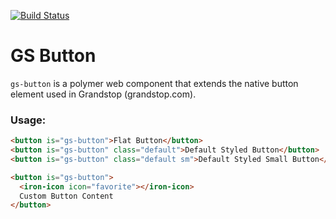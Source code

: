 [![Build Status](https://travis-ci.org/grandstop/gs-button.svg?branch=master)](https://travis-ci.org/grandstop/gs-button)

# GS Button

`gs-button` is a polymer web component that extends the native button element used in Grandstop (grandstop.com).

### Usage:

```html
<button is="gs-button">Flat Button</button>
<button is="gs-button" class="default">Default Styled Button</button>
<button is="gs-button" class="default sm">Default Styled Small Button</button>
```

```html
<button is="gs-button">
  <iron-icon icon="favorite"></iron-icon>
  Custom Button Content
</button>
```